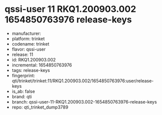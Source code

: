 # qssi-user 11 RKQ1.200903.002 1654850763976 release-keys
- manufacturer: 
- platform: trinket
- codename: trinket
- flavor: qssi-user
- release: 11
- id: RKQ1.200903.002
- incremental: 1654850763976
- tags: release-keys
- fingerprint: qti/trinket/trinket:11/RKQ1.200903.002/1654850763976:user/release-keys
- is_ab: false
- brand: qti
- branch: qssi-user-11-RKQ1.200903.002-1654850763976-release-keys
- repo: qti_trinket_dump3789

